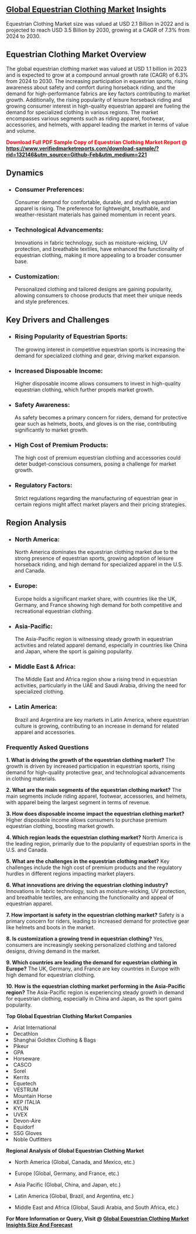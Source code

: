 <h2><a href="https://www.verifiedmarketreports.com/download-sample/?rid=132146&amp;utm_source=Github&amp;utm_medium=221" target="_blank">Global Equestrian Clothing Market</a> Insights</h2><p>Equestrian Clothing Market size was valued at USD 2.1 Billion in 2022 and is projected to reach USD 3.5 Billion by 2030, growing at a CAGR of 7.3% from 2024 to 2030.</p><p> <h2>Equestrian Clothing Market Overview</h2> <p>The global equestrian clothing market was valued at USD 1.1 billion in 2023 and is expected to grow at a compound annual growth rate (CAGR) of 6.3% from 2024 to 2030. The increasing participation in equestrian sports, rising awareness about safety and comfort during horseback riding, and the demand for high-performance fabrics are key factors contributing to market growth. Additionally, the rising popularity of leisure horseback riding and growing consumer interest in high-quality equestrian apparel are fueling the demand for specialized clothing in various regions. The market encompasses various segments such as riding apparel, footwear, accessories, and helmets, with apparel leading the market in terms of value and volume.</p> <p><strong><p><span class=""><span style="color: #ff0000;"><strong>Download Full PDF Sample Copy of Equestrian Clothing Market Report</strong> @ </span><a href="https://www.verifiedmarketreports.com/download-sample/?rid=132146&amp;utm_source=Github-Feb&amp;utm_medium=221" target="_blank">https://www.verifiedmarketreports.com/download-sample/?rid=132146&amp;utm_source=Github-Feb&amp;utm_medium=221</a></span></p></strong></p> <h2>Dynamics</h2> <ul> <li><h3>Consumer Preferences: </h3>Consumer demand for comfortable, durable, and stylish equestrian apparel is rising. The preference for lightweight, breathable, and weather-resistant materials has gained momentum in recent years.</li> <li><h3>Technological Advancements: </h3>Innovations in fabric technology, such as moisture-wicking, UV protection, and breathable textiles, have enhanced the functionality of equestrian clothing, making it more appealing to a broader consumer base.</li> <li><h3>Customization: </h3>Personalized clothing and tailored designs are gaining popularity, allowing consumers to choose products that meet their unique needs and style preferences.</li> </ul> <h2>Key Drivers and Challenges</h2> <ul> <li><h3>Rising Popularity of Equestrian Sports: </h3>The growing interest in competitive equestrian sports is increasing the demand for specialized clothing and gear, driving market expansion.</li> <li><h3>Increased Disposable Income: </h3>Higher disposable income allows consumers to invest in high-quality equestrian clothing, which further propels market growth.</li> <li><h3>Safety Awareness: </h3>As safety becomes a primary concern for riders, demand for protective gear such as helmets, boots, and gloves is on the rise, contributing significantly to market growth.</li> <li><h3>High Cost of Premium Products: </h3>The high cost of premium equestrian clothing and accessories could deter budget-conscious consumers, posing a challenge for market growth.</li> <li><h3>Regulatory Factors: </h3>Strict regulations regarding the manufacturing of equestrian gear in certain regions might affect market players and their pricing strategies.</li> </ul> <h2>Region Analysis</h2> <ul> <li><h3>North America: </h3>North America dominates the equestrian clothing market due to the strong presence of equestrian sports, growing adoption of leisure horseback riding, and high demand for specialized apparel in the U.S. and Canada.</li> <li><h3>Europe: </h3>Europe holds a significant market share, with countries like the UK, Germany, and France showing high demand for both competitive and recreational equestrian clothing.</li> <li><h3>Asia-Pacific: </h3>The Asia-Pacific region is witnessing steady growth in equestrian activities and related apparel demand, especially in countries like China and Japan, where the sport is gaining popularity.</li> <li><h3>Middle East & Africa: </h3>The Middle East and Africa region show a rising trend in equestrian activities, particularly in the UAE and Saudi Arabia, driving the need for specialized clothing.</li> <li><h3>Latin America: </h3>Brazil and Argentina are key markets in Latin America, where equestrian culture is growing, contributing to an increase in demand for related apparel and accessories.</li> </ul> <h3>Frequently Asked Questions</h3> <p><strong>1. What is driving the growth of the equestrian clothing market?</strong> The growth is driven by increased participation in equestrian sports, rising demand for high-quality protective gear, and technological advancements in clothing materials.</p> <p><strong>2. What are the main segments of the equestrian clothing market?</strong> The main segments include riding apparel, footwear, accessories, and helmets, with apparel being the largest segment in terms of revenue.</p> <p><strong>3. How does disposable income impact the equestrian clothing market?</strong> Higher disposable income allows consumers to purchase premium equestrian clothing, boosting market growth.</p> <p><strong>4. Which region leads the equestrian clothing market?</strong> North America is the leading region, primarily due to the popularity of equestrian sports in the U.S. and Canada.</p> <p><strong>5. What are the challenges in the equestrian clothing market?</strong> Key challenges include the high cost of premium products and the regulatory hurdles in different regions impacting market players.</p> <p><strong>6. What innovations are driving the equestrian clothing industry?</strong> Innovations in fabric technology, such as moisture-wicking, UV protection, and breathable textiles, are enhancing the functionality and appeal of equestrian apparel.</p> <p><strong>7. How important is safety in the equestrian clothing market?</strong> Safety is a primary concern for riders, leading to increased demand for protective gear like helmets and boots in the market.</p> <p><strong>8. Is customization a growing trend in equestrian clothing?</strong> Yes, consumers are increasingly seeking personalized clothing and tailored designs, driving demand in the market.</p> <p><strong>9. Which countries are leading the demand for equestrian clothing in Europe?</strong> The UK, Germany, and France are key countries in Europe with high demand for equestrian clothing.</p> <p><strong>10. How is the equestrian clothing market performing in the Asia-Pacific region?</strong> The Asia-Pacific region is experiencing steady growth in demand for equestrian clothing, especially in China and Japan, as the sport gains popularity.</p> </p><p><strong>Top Global Equestrian Clothing Market Companies</strong></p><div data-test-id=""><p><li>Ariat International</li><li> Decathlon</li><li> Shanghai Goldtex Clothing & Bags</li><li> Pikeur</li><li> GPA</li><li> Horseware</li><li> CASCO</li><li> Sorel</li><li> Kerrits</li><li> Equetech</li><li> VESTRUM</li><li> Mountain Horse</li><li> KEP ITALIA</li><li> KYLIN</li><li> UVEX</li><li> Devon-Aire</li><li> Equidorf</li><li> SSG Gloves</li><li> Noble Outfitters</li></p><div><strong>Regional Analysis of&nbsp;Global Equestrian Clothing Market</strong></div><ul><li dir="ltr"><p dir="ltr">North America&nbsp;(Global, Canada, and Mexico, etc.)</p></li><li dir="ltr"><p dir="ltr">Europe (Global, Germany, and France, etc.)</p></li><li dir="ltr"><p dir="ltr">Asia Pacific&nbsp;(Global, China, and Japan, etc.)</p></li><li dir="ltr"><p dir="ltr">Latin America&nbsp;(Global, Brazil, and Argentina, etc.)</p></li><li dir="ltr">Middle East and Africa&nbsp;(Global, Saudi Arabia, and South Africa, etc.)</li></ul><p><strong>For More Information or Query, Visit @&nbsp;</strong><strong><a href="https://www.verifiedmarketreports.com/product/global-equestrian-clothing-market-report-2019-competitive-landscape-trends-and-opportunities/?utm_source=Github&amp;utm_medium=221" target="_blank">Global Equestrian Clothing Market Insights Size And Forecast</a></strong></p></div>

